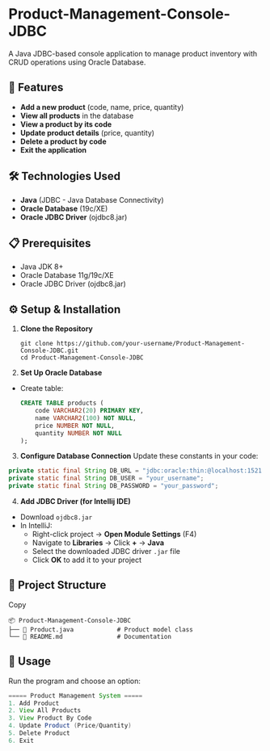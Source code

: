 # Product-Management-Console-JDBC

A Java JDBC-based console application to manage product inventory with CRUD operations using Oracle Database.

## **📌 Features**
- **Add a new product** (code, name, price, quantity)
- **View all products** in the database
- **View a product by its code**
- **Update product details** (price, quantity)
- **Delete a product by code**
- **Exit the application**

## **🛠 Technologies Used**
- **Java** (JDBC - Java Database Connectivity)
- **Oracle Database** (19c/XE)
- **Oracle JDBC Driver** (ojdbc8.jar)

## **📋 Prerequisites**
- Java JDK 8+
- Oracle Database 11g/19c/XE
- Oracle JDBC Driver (ojdbc8.jar)



## **⚙ Setup & Installation**

1. **Clone the Repository**
   ```00sh
   git clone https://github.com/your-username/Product-Management-Console-JDBC.git
   cd Product-Management-Console-JDBC
   ```

2. **Set Up Oracle Database**

- Create table:

  ```sql
  CREATE TABLE products (
      code VARCHAR2(20) PRIMARY KEY,
      name VARCHAR2(100) NOT NULL,
      price NUMBER NOT NULL,
      quantity NUMBER NOT NULL
  );
  ```

3. **Configure Database Connection**
   Update these constants in your code:

```java
private static final String DB_URL = "jdbc:oracle:thin:@localhost:1521:XE";
private static final String DB_USER = "your_username";
private static final String DB_PASSWORD = "your_password";
```

4. **Add JDBC Driver  (for Intellij IDE)**

- Download `ojdbc8.jar`
- In IntelliJ:
  - Right-click project → **Open Module Settings** (F4)
  - Navigate to **Libraries** → Click **+** → **Java**
  - Select the downloaded JDBC driver `.jar` file
  - Click **OK** to add it to your project

## **📂 Project Structure**

Copy

```
📦 Product-Management-Console-JDBC
├── 📜 Product.java            # Product model class
└── 📜 README.md               # Documentation
```

## **🎯 Usage**

Run the program and choose an option:

```java
===== Product Management System =====
1. Add Product
2. View All Products
3. View Product By Code
4. Update Product (Price/Quantity)
5. Delete Product
6. Exit
```

